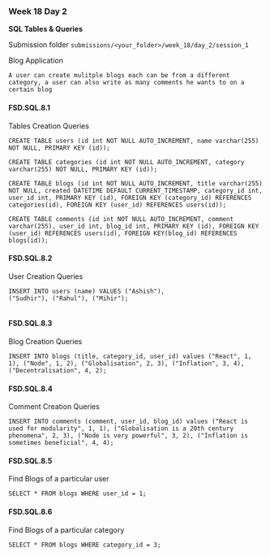 ### Week 18 Day 2

**SQL Tables & Queries**

Submission folder `submissions/<your_folder>/week_18/day_2/session_1`

Blog Application

```
A user can create mulitple blogs each can be from a different category, a user can also write as many comments he wants to on a certain blog
```

#### FSD.SQL.8.1

Tables Creation Queries

```mysql
CREATE TABLE users (id int NOT NULL AUTO_INCREMENT, name varchar(255) NOT NULL, PRIMARY KEY (id));

CREATE TABLE categories (id int NOT NULL AUTO_INCREMENT, category varchar(255) NOT NULL, PRIMARY KEY (id));

CREATE TABLE blogs (id int NOT NULL AUTO_INCREMENT, title varchar(255) NOT NULL, created DATETIME DEFAULT CURRENT_TIMESTAMP, category_id int, user_id int, PRIMARY KEY (id), FOREIGN KEY (category_id) REFERENCES categories(id), FOREIGN KEY (user_id) REFERENCES users(id));

CREATE TABLE comments (id int NOT NULL AUTO_INCREMENT, comment varchar(255), user_id int, blog_id int, PRIMARY KEY (id), FOREIGN KEY (user_id) REFERENCES users(id), FOREIGN KEY(blog_id) REFERENCES blogs(id));
```

#### FSD.SQL.8.2

User Creation Queries

```mysql
INSERT INTO users (name) VALUES ("Ashish"),
("Sudhir"), ("Rahul"), ("Mihir");


```

#### FSD.SQL.8.3

Blog Creation Queries

```mysql
INSERT INTO blogs (title, category_id, user_id) values ("React", 1, 1), ("Node", 1, 2), ("Globalisation", 2, 3), ("Inflation", 3, 4), ("Decentralisation", 4, 2);
```

#### FSD.SQL.8.4

Comment Creation Queries

```mysql
INSERT INTO comments (comment, user_id, blog_id) values ("React is used for modularity", 1, 1), ("Globalisation is a 20th century phenomena", 2, 3), ("Node is very powerful", 3, 2), ("Inflation is sometimes beneficial", 4, 4);
```

#### FSD.SQL.8.5

Find Blogs of a particular user

```mysql
SELECT * FROM blogs WHERE user_id = 1;
```

#### FSD.SQL.8.6

Find Blogs of a particular category

```mysql
SELECT * FROM blogs WHERE category_id = 3;
```